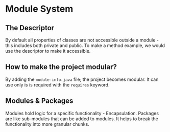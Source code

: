 # Module System

## The Descriptor
By default all properties of classes are not accessible outside a module - this includes both
private and public.  To make a method example, we would use the descriptor to make it accessible.

## How to make the project modular?
By adding the `module-info.java` file; the project becomes modular.  It can use only is is required
with the `requires` keyword.

## Modules & Packages
Modules hold logic for a specific functionality - Encapsulation.
Packages are like sub-modules that can be added to modules.  It helps to break
the functionality into more granular chunks.

